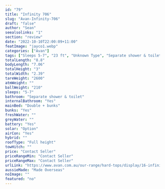 ```yaml
---
id: "79"
title: "Infinity 706"
slug: "Avan-Infinity-706"
draft: "false"
author: "Sean"
seealsolinks: "1"
section: "review"
date: "2022-10-10T22:00:09+11:00"
featImage: "jayco1.webp"
categories: ["Avan"]
tags: ["Sleeps 5-7", "23 ft", "Unknown Type", "Separate shower & toilet", "Full height", "Price Unknown"]
totalLength: "8.8"
bodyLength: "7.06"
totalHeight: "3"
totalWidth: "2.39"
tareWeight: "2600"
atmWeight: ""
ballWeight: "210"
sleeps: "5-7"
bathroom: "Separate shower & toilet"
internalBathroom: "Yes"
mainBed: "Double + bunks"
bunks: "Yes"
freshWater: ""
greyWater: ""
battery: "Yes"
solar: "Option"
airCon: "Yes"
hybrid: ""
roofType: "Full height"
towHitch: ""
price: "Contact Seller"
priceRangeMin: "Contact Seller"
priceRangeMax: "Contact Seller"
urlLink: "https://www.avan.com.au/our-range/hard-tops/display/16-infinity-slide-out"
aussieMade: "Made Overseas"
noImage: ""
featured: "no"
---
```

